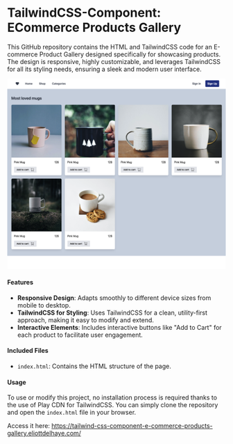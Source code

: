 # TailwindCSS-Component: ECommerce Products Gallery

This GitHub repository contains the HTML and TailwindCSS code for an E-commerce Product Gallery designed specifically for showcasing products. 
The design is responsive, highly customizable, and leverages TailwindCSS for all its styling needs, ensuring a sleek and modern user interface.

<div align="center">
  <img src="captures/Capture-1.png" alt="Capture image interface">
</div>

#### Features
- **Responsive Design**: Adapts smoothly to different device sizes from mobile to desktop.
- **TailwindCSS for Styling**: Uses TailwindCSS for a clean, utility-first approach, making it easy to modify and extend.
- **Interactive Elements**: Includes interactive buttons like "Add to Cart" for each product to facilitate user engagement.

#### Included Files
- `index.html`: Contains the HTML structure of the page.

#### Usage
To use or modify this project, no installation process is required thanks to the use of Play CDN for TailwindCSS. You can simply clone the repository and open the `index.html` file in your browser.

Access it here: https://tailwind-css-component-e-commerce-products-gallery.eliottdelhaye.com/
